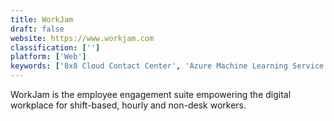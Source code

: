 ```yaml
---
title: WorkJam
draft: false 
website: https://www.workjam.com
classification: ['']
platform: ['Web']
keywords: ['8x8 Cloud Contact Center', 'Azure Machine Learning Service', 'Beekeeper', 'Call Center Designer', 'ChangeNerd', 'Clustree', 'Groupe', 'Holy-Dis Planexa', 'InVision WFM', 'Infrrd.ai', 'Inova Desktop Presenter', 'KnoahSoft Harmony', 'MobiWork MWS', 'Officevibe', 'OpenText Qfiniti', 'Pega Platform', 'Samepage', 'WorkFusion', 'Zuus Workforce']
---
```

WorkJam is the employee engagement suite empowering the digital workplace for shift-based, hourly and non-desk workers.